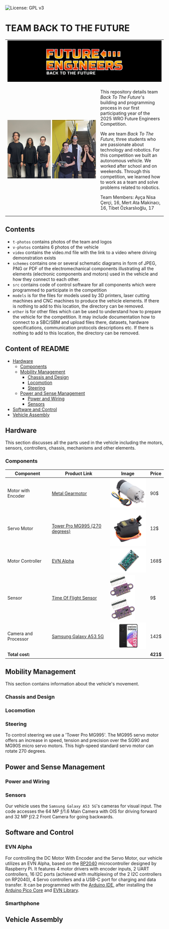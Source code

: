 
![License: GPL v3](https://img.shields.io/badge/License-GPLv3-blue.svg)

TEAM BACK TO THE FUTURE
===
<table>
  <tr>
    <td colspan="2">
      <img src="t-photos/logo/Banner.png" alt="Banner" width="100%">
    </td>
  </tr>
  <tr>
    <td width="60%">
      <img src="t-photos/TeamOfficial.jpg" alt="Official Photo" width="48%">
      <img src="t-photos/TeamFunny.jpg" alt="Funny Photo" width="48%">
    </td>
    <td valign="top" style="padding-left: 0px;">
      <p>
        This repository details team <em>Back To The Future</em>'s building and programming process in our first participating year of the 2025 WRO Future Engineers Competition. 
      </p>
      We are team <em> Back To The Future</em>, three students who are passionate about technology and robotics. For this competition we built an autonomous vehicle. We worked after school and on weekends. Through this competition, we learned how to work as a team and solve problems related to robotics.
       </p>
        Team Members:
          Ayça Nisa Çerçi, 16,
          Mert Ata Makinacı, 16,
          Tibet Özkarslıoğlu, 17
      </p>
    </td>
  </tr>
</table>

## Contents

* `t-photos` contains photos of the team and logos
* `v-photos` contains 6 photos of the vehicle
* `video` contains the video.md file with the link to a video where driving demonstration exists
* `schemes` contains one or several schematic diagrams in form of JPEG, PNG or PDF of the electromechanical components illustrating all the elements (electronic components and motors) used in the vehicle and how they connect to each other.
* `src` contains code of control software for all components which were programmed to participate in the competition
* `models` is for the files for models used by 3D printers, laser cutting machines and CNC machines to produce the vehicle elements. If there is nothing to add to this location, the directory can be removed.
* `other` is for other files which can be used to understand how to prepare the vehicle for the competition. It may include documentation how to connect to a SBC/SBM and upload files there, datasets, hardware specifications, communication protocols descriptions etc. If there is nothing to add to this location, the directory can be removed.

## Content of README
- [Hardware](#hardware)
  - [Components](#components)
  - [Mobility Management](#mobility-management)
    - [Chassis and Design](#chassis-and-design)
    - [Locomotion](#locomotion)
    - [Steering](#steering)
  - [Power and Sense Management](#power-and-sense-management)
    - [Power and Wiring](#power-and-wiring)
    - [Sensors](#sensors)
- [Software and Control](#software-and-control)
- [Vehicle Assembly](#vehicle-assembly)


## Hardware      
This section discusses all the parts used in the vehicle including the motors, sensors, controllers, chassis, mechanisms and other elements.

### Components
<table>
    <thead>
        <tr>
            <th>Component</th>
            <th>Product Link</th>
            <th>Image</th>
            <th>Price</th>
        </tr>
    </thead>
    <tbody>
        <tr>
            <td>Motor with Encoder</td>
            <td><a href="https://www.pololu.com/product/4755">Metal Gearmotor</a></td>
            <td><img src="other/motor/motor_trn.png" alt="motor trn" width="120"></td>
            <td>90$</td>
        </tr>
        <tr>
            <td>Servo Motor</td>
            <td><a href="https://www.ebay.com/itm/192002483556">Tower Pro MG995 (270 degrees)</a></td>
            <td><img src="other/servo/servo2.png" alt="servo mg995" width="120"></td>
            <td>12$</td>
        </tr>
        <tr>
            <td>Motor Controller</td>
            <td><a href="https://coresg.tech/product/evn-alpha/">EVN Alpha</a></td>
            <td><img src="other/evn/evn2.png" alt="evn" width="150"></td>
            <td>168$</td>
        </tr>
            <td>Sensor</td>
            <td><a href="https://www.amazon.com/VKLSVAN-Measurements-Breakout-Accurate-Distance/dp/B099N2JW89/ref=sr_1_21?dib=eyJ2IjoiMSJ9.FHoX1s21bwww8-NUEd8BDmuIcVpW6rD7ehPzn9Nrcnr83wpj7UbUi9nTPdVbzD0BZQBe4NcTkUF81jqL1nH1B1oWyGsGmJvVDI9LizHIMgQa-9x9Kawya7KRBut3eaMHHIsh7hhXHszMiLL41TcW_TsiRXD4baq3nEYucGFwMjmp6Hhz-geVCebnKhqtsht6ni7oUUj8yK9zkh-7uDRcyYCAQC9mr7VNeh2rTVr-RnM.0Bbbq1BQlA3MnEtffctAFpx3Wft-0tIANuMAgv0CXwg&dib_tag=se&keywords=time+of+flight+sensor&qid=1748441943&sr=8-21">Time Of Flight Sensor</a></td>
            <td><img src="other/tof_sensor/tof3.png" alt="time-of-flight" width="79"></td>
            <td>9$</td>
        <tr>
            <td>Camera and Processor</td>
            <td><a href="https://www.amazon.com/SAMSUNG-Smartphone-Unlocked-Android-Battery/dp/B09XP9FX25?th=1">Samsung Galaxy A53 5G</a></td>
            <td><img src="other/phone/samsung.png" alt="samsung-galaxy-a53-5g" width="120"></td>
            <td>142$</td>
        </tr>
        <tr>
            <td colspan="3"><strong>Total cost:</strong></td>
            <td><strong>421$</strong></td>
        </tr>
    </tbody>
</table>

</body>
</html>


## Mobility Management
This section contains information about the vehicle's movement. 

### Chassis and Design


### Locomotion

### Steering
 To control steering we use a 'Tower Pro MG995'. The MG995 servo motor offers an increase in speed, tension and precision over the SG90 and MG90S micro servo motors. This high-speed standard servo motor can rotate 270 degrees.


## Power and Sense Management

### Power and Wiring

### Sensors
Our vehicle uses the `Samsung Galaxy A53 5G`'s cameras for visual input. The code accesses the 64 MP ƒ/1.6 Main Camera with OIS for driving forward and 32 MP ƒ/2.2 Front Camera for going backwards.

<!-- add TOF -->

## Software and Control

### EVN Alpha
For controlling the DC Motor With Encoder and the Servo Motor, our vehicle utilizes an EVN Alpha, based on the [RP2040](https://www.raspberrypi.com/products/rp2040/) microcontroller designed by Raspberry Pi. It features 4 motor drivers with encoder inputs, 2 UART controllers, 16 I2C ports (achieved with multiplexing of the 2 I2C controllers on RP2040), 4 Servo controllers and a USB-C port for charging and data transfer. It can be programmed with the [Arduino IDE](https://www.arduino.cc/en/software/), after installing the [Arduino Pico Core](github.com/earlephilhower/arduino-pico/) and [EVN Library](https://github.com/EVNdevs/EVN-arduino).

### Smarthphone

## Vehicle Assembly  
